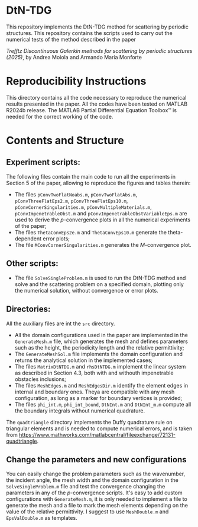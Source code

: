 # DtN-TDG
This repository implements the DtN-TDG method for scattering by periodic structures. This repository contains the scripts used to carry out the numerical tests of the method described in the paper

_Trefftz Discontinuous Galerkin methods for scattering by periodic structures (2025)_, by Andrea Moiola and Armando Maria Monforte

# Reproducibility Instructions
This directory contains all the code necessary to reproduce the numerical results presented in the paper. All the codes have been tested on MATLAB R2024b release. The MATLAB Partial Differential Equation Toolbox™ is needed for the correct working of the code.

# Contents and Structure

Experiment scripts:
-
The following files contain the main code to run all the experiments in Section 5 of the paper, allowing to reproduce the figures and tables therein:
* The files `pConvTwoFlatNoabs.m`, `pConvTwoFlatAbs.m`, `pConvThreeFlatEps2.m`, `pConvThreeFlatEps10.m`, `pConvCornerSingularities.m`, `pConvMultipleMaterials.m`, `pConvImpenetrableObst.m` and `pConvImpenetrableObstVariableEps.m` are used to derive the _p_-convergence plots in all the numerical experiments of the paper;
* The files `ThetaConvEps2e.m` and `ThetaConvEps10.m` generate the theta-dependent error plots;
* The file `MConvCornerSingularities.m`  generates the _M_-convergence plot.

Other scripts:
-
* The file `SolveSingleProblem.m` is used to run the DtN-TDG method and solve and the scattering problem on a specified domain, plotting only the numerical solution, without convergence or error plots.

Directories:
-
All the auxiliary files are int the `src` directory.
* All the domain configurations used in the paper are implemented in the `GenerateMesh.m` file, which generates the mesh and defines parameters such as the height, the periodicity length and the relative permittivity;
* The `GenerateMeshSol.m` file implements the domain configuration and returns the analytical solution in the implemented cases; 
* The files `MatrixDtNTDG.m` and `rhsDtNTDG.m` implement the linear system as described in Section 4.3, both with and withouth impenetrable obstacles inclusions;
* The files `MeshEdges.m` and `MeshEdgesDir.m` identify the element edges in internal and boundary ones. Theya are compatible with any mesh configuration, as long as a marker for boundary vertices is provided;
* The files `phi_int.m`, `phi_int_bound`, `DtNInt.m` and `DtNInt_m.m` compute all the boundary integrals without numerical quadrature.

The `quadtriangle` directory implements the Duffy quadrature rule on triangular elements and is needed to compute numerical errors, and is taken from https://www.mathworks.com/matlabcentral/fileexchange/72131-quadtriangle.

Change the parameters and new configurations
-
You can easily change the problem parameters such as the wavenumber, the incident angle, the mesh width and the domain configuration in the `SolveSingleProblem.m` file and test the convergence changing the parameters in any of the _p_-convergence scripts. It's easy to add custom configurations with `GenerateMesh.m`, it is only needed to implement a file to generate the mesh and a file to mark the mesh elements depending on the value of the relative permittivity. I suggest to use `MeshDouble.m` and `EpsValDouble.m` as templates.
